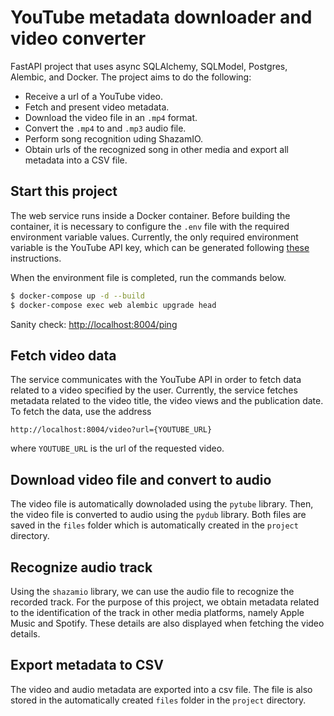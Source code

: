 # YouTube metadata downloader and video converter

FastAPI project that uses async SQLAlchemy, SQLModel, Postgres, Alembic, and Docker.
The project aims to do the following:
- Receive a url of a YouTube video.
- Fetch and present video metadata.
- Download the video file in an `.mp4` format.
- Convert the `.mp4` to and `.mp3` audio file.
- Perform song recognition uding ShazamIO.
- Obtain urls of the recognized song in other media and export all metadata into a CSV file.

## Start this project

The web service runs inside a Docker container. 
Before building the container, it is necessary to configure the `.env` file with the required environment variable values.
Currently, the only required environment variable is the YouTube API key, which can be generated following [these](https://developers.google.com/youtube/v3/getting-started) instructions.

When the environment file is completed, run the commands below.

```sh
$ docker-compose up -d --build
$ docker-compose exec web alembic upgrade head
```

Sanity check: [http://localhost:8004/ping](http://localhost:8004/ping)

## Fetch video data

The service communicates with the YouTube API in order to fetch data related to a video specified by the user.
Currently, the service fetches metadata related to the video title, the video views and the publication date.
To fetch the data, use the address 

` http://localhost:8004/video?url={YOUTUBE_URL} `

where `YOUTUBE_URL` is the url of the requested video.

## Download video file and convert to audio

The video file is automatically downoladed using the `pytube` library. 
Then, the video file is converted to audio using the `pydub` library.
Both files are saved in the `files` folder which is automatically created in the `project` directory.

## Recognize audio track

Using the `shazamio` library, we can use the audio file to recognize the recorded track. 
For the purpose of this project, we obtain metadata related to the identification of the track in other media platforms,
namely Apple Music and Spotify.
These details are also displayed when fetching the video details.

## Export metadata to CSV

The video and audio metadata are exported into a csv file. The file is also stored in the
automatically created `files` folder in the `project` directory.
